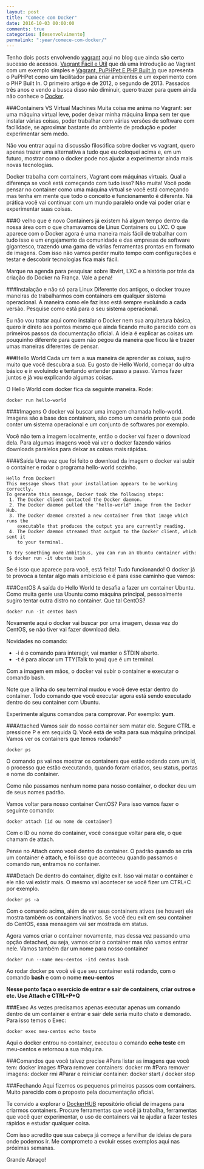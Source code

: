 ```yaml
---
layout: post
title: "Comece com Docker"
date: 2016-10-03 00:00:00
comments: true
categories: [desenvolvimento]
permalink: ":year/comece-com-docker/"
---
```

Tenho dois posts envolvendo [vagrant](https://www.vagrantup.com/) aqui no blog que ainda são certo sucesso de acessos. [Vagrant Fácil e Útil](http://flaviosilveira.com/2012/vagrant-facil-e-util) que dá uma introdução ao Vagrant com um exemplo simples e [Vagrant, PuPHPet E PHP Built In](http://flaviosilveira.com/2013/vagrant-puphpet-e-php-built-in/) que apresenta o PuPHPet como um facilitador para criar ambientes e um experimento com o PHP Built In. O primeiro artigo é de 2012, o segundo de 2013. Passados três anos e vendo a busca disso não diminuir, quero trazer para quem ainda não conhece o [Docker](https://www.docker.com/).
<!--more-->

###Containers VS Virtual Machines
Muita coisa me anima no Vagrant: ser uma máquina virtual leve, poder deixar minha máquina limpa sem ter que instalar várias coisas, poder trabalhar com várias versões de software com facilidade, se aproximar bastante do ambiente de produção e poder experimentar sem medo.

Não vou entrar aqui na discussão filosófica sobre docker vs vagrant, quero apenas trazer uma alternativa a tudo que eu coloquei acima e, em um futuro, mostrar como o docker pode nos ajudar a experimentar ainda mais novas tecnologias.

Docker trabalha com containers, Vagrant com máquinas virtuais. Qual a diferença se você está começando com tudo isso? Não muita! Você pode pensar no container como uma máquina virtual se você está começando mas tenha em mente que todo o conceito e funcionamento é diferente. Ná prática você vai continuar com um mundo paralelo onde vai poder criar e experimentar suas coisas.

###O velho que é novo
Containers já existem há algum tempo dentro da nossa área com o que chamavamos de Linux Containers ou LXC. O que aparece com o Docker agora é uma maneira mais fácil de trabalhar com tudo isso e um engajamento da comunidade e das empresas de software gigantesco, trazendo uma gama de várias ferramentas prontas em formato de imagens. Com isso não vamos perder muito tempo com configurações e testar e descobrir tecnologias fica mais fácil.

Marque na agenda para pesquisar sobre libvirt, LXC e a história por trás da criação do Docker na França. Vale a pena! 

###Instalação e não só para Linux
Diferente dos antigos, o docker trouxe maneiras de trabalharmos com containers em qualquer sistema operacional. A maneira como ele faz isso está sempre evoluindo a cada versão. Pesquise como está para o seu sistema operacional. 

Eu não vou tratar aqui como instalar o Docker nem sua arquitetura básica, quero ir direto aos pontos mesmo que ainda ficando muito parecido com os primeiros passos da documentação oficial. A ideia é explicar as coisas um pouquinho diferente para quem não pegou da maneira que ficou lá e trazer umas maneiras diferentes de pensar.

###Hello World
Cada um tem a sua maneira de aprender as coisas, sujiro muito que você descubra a sua. Eu gosto de Hello World, começar do ultra básico e ir evoluindo e tentando entender passo a passo. Vamos fazer juntos e já vou explicando algumas coisas.

O Hello World com docker fica da seguinte maneira. Rode:

	docker run hello-world


####Imagens
O docker vai buscar uma imagem chamada hello-world. Imagens são a base dos containers, são como um cenário pronto que pode conter um sistema operacional e um conjunto de softwares por exemplo. 

Você não tem a imagem localmente, então o docker vai fazer o download dela. Para algumas imagens você vai ver o docker fazendo vários downloads paralelos para deixar as coisas mais rápidas.

####Saída
Uma vez que foi feito o download da imagem o docker vai subir o container e rodar o programa hello-world sozinho.

	Hello from Docker!
	This message shows that your installation appears to be working correctly.
	To generate this message, Docker took the following steps:
	 1. The Docker client contacted the Docker daemon.
	 2. The Docker daemon pulled the "hello-world" image from the Docker Hub.
	 3. The Docker daemon created a new container from that image which runs the
	    executable that produces the output you are currently reading.
	 4. The Docker daemon streamed that output to the Docker client, which sent it
	    to your terminal.
	
	To try something more ambitious, you can run an Ubuntu container with:
	 $ docker run -it ubuntu bash

Se é isso que aparece para você, está feito! Tudo funcionando! O docker já te provoca a tentar algo mais ambicioso e é para esse caminho que vamos:

###CentOS
A saída do Hello World te desafia a fazer um container Ubuntu. Como muita gente usa Ubuntu como máquina principal, pessoalmente sugiro tentar outra distro no container. Que tal CentOS?

	docker run -it centos bash

Novamente aqui o docker vai buscar por uma imagem, dessa vez do CentOS, se não tiver vai fazer download dela.

Novidades no comando:

* -i é o comando para interagir, vai manter o STDIN aberto.
* -t é para alocar um TTY(Talk to you) que é um terminal.

Com a imagem em mãos, o docker vai subir o container e executar o comando bash.

Note que a linha do seu terminal mudou e você deve estar dentro do container. Todo comando que você executar agora está sendo executado dentro do seu container com Ubuntu.

Experimente alguns comandos para comprovar. Por exemplo: **yum**.

###Attached
Vamos sair do nosso container sem matar ele. Segure CTRL e pressione P e em sequida Q.
Você está de volta para sua máquina principal. Vamos ver os containers que temos rodando?

	docker ps

O comando ps vai nos mostrar os containers que estão rodando com um id, o processo que estão executando, quando foram criados, seu status, portas e nome do container.

Como não passamos nenhum nome para nosso container, o docker deu um de seus nomes padrão.

Vamos voltar para nosso container CentOS? Para isso vamos fazer o seguinte comando:

	docker attach [id ou nome do container]

Com o ID ou nome do container, você consegue voltar para ele, o que chamam de attach.

Pense no Attach como você dentro do container. O padrão quando se cria um container é attach, e foi isso que aconteceu quando passamos o comando run, entramos no container.

###Detach
De dentro do container, digite exit. Isso vai matar o container e ele não vai existir mais. O mesmo vai acontecer se você fizer um CTRL+C por exemplo.

	docker ps -a
Com o comando acima, além de ver seus containers ativos (se houver) ele mostra também os containers inativos. Se você deu exit em seu container do CentOS, essa mensagem vai ser mostrada em status.

Agora vamos criar o container novamente, mas dessa vez passando uma opção detached, ou seja, vamos criar o container mas não vamos entrar nele. Vamos também dar um nome para nosso container

	docker run --name meu-centos -itd centos bash
	
Ao rodar docker ps você vê que seu container está rodando, com o comando **bash** e com o nome **meu-centos**

**Nesse ponto faça o exercício de entrar e sair de containers, criar outros e etc. Use Attach e CTRL+P+Q**

###Exec
As vezes precisamos apenas executar apenas um comando dentro de um container e entrar e sair dele seria muito chato e demorado. Para isso temos o Exec:
	
	docker exec meu-centos echo teste
	
Aqui o docker entrou no container, executou o comando **echo teste** em meu-centos e retornou a sua máquina.

###Comandos que você talvez precise
	#Para listar as imagens que você tem: docker images
	#Para remover containers: docker rm
	#Para remover imagens: docker rmi
	#Parar e reiniciar container: docker start / docker stop 

###Fechando
Aqui fizemos os pequenos primeiros passos com containers. Muito parecido com o proposto pela documentação oficial.

Te convido a explorar o [DockerHUB](https://hub.docker.com/) repositório oficial de imagens para criarmos containers. Procure ferramentas que você já trabalha, ferramentas que você quer experimentar, o uso de containers vai te ajudar a fazer testes rápidos e estudar qualquer coisa.

Com isso acredito que sua cabeça já começe a fervilhar de ideias de para onde podemos ir.
Me comprometo a evoluir esses exemplos aqui nas próximas semanas.

Grande Abraço!